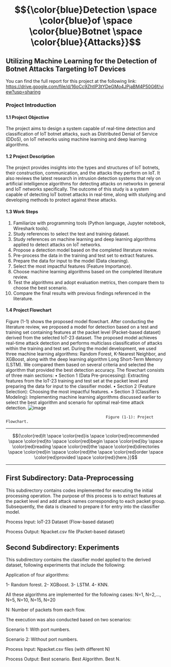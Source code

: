 # $${\color{blue}Detection \space \color{blue}of \space \color{blue}Botnet \space \color{blue}{Attacks}}$$	

## Utilizing Machine Learning for the Detection of Botnet Attacks Targeting IoT Devices
You can find the full report for this project at the following link:
https://drive.google.com/file/d/16oCc9ZhtIP3tYDeGMo4JPjaBM4P50G6f/view?usp=sharing
### Project Introduction

#### 1.1 Project Objective
The project aims to design a system capable of real-time detection and classification of IoT botnet attacks, such as Distributed Denial of Service (DDoS), on IoT networks using machine learning and deep learning algorithms.
#### 1.2 Project Description
The project provides insights into the types and structures of IoT botnets, their construction, communication, and the attacks they perform on IoT. It also reviews the latest research in intrusion detection systems that rely on artificial intelligence algorithms for detecting attacks on networks in general and IoT networks specifically. The outcome of this study is a system capable of detecting IoT botnet attacks in real-time, along with studying and developing methods to protect against these attacks.
#### 1.3 Work Steps
1.	Familiarize with programming tools (Python language, Jupyter notebook, Wireshark tools).
2.	Study references to select the test and training dataset.
3.	Study references on machine learning and deep learning algorithms applied to detect attacks on IoT networks.
4.	Propose a detection model based on the completed literature review.
5.	Pre-process the data in the training and test set to extract features.
6.	Prepare the data for input to the model (Data cleaning).
7.	Select the most impactful features (Feature Importance).
8.	Choose machine learning algorithms based on the completed literature review.
9.	Test the algorithms and adopt evaluation metrics, then compare them to choose the best scenario.
10.	Compare the final results with previous findings referenced in the literature.
#### 1.4 Project Flowchart
Figure (1-1) shows the proposed model flowchart. After conducting the literature review, we proposed a model for detection based on a test and training set containing features at the packet level (Packet-based dataset) derived from the selected IoT-23 dataset. The proposed model achieves real-time attack detection and performs multiclass classification of attacks within the training and test set. During the model development, we used three machine learning algorithms: Random Forest, K-Nearest Neighbor, and XGBoost, along with the deep learning algorithm Long Short-Term Memory (LSTM). We compared them based on several criteria and selected the algorithm that provided the best detection accuracy. The flowchart consists of three main sections:
•	Section 1 (Data Pre-processing): Extracting features from the IoT-23 training and test set at the packet level and preparing the data for input to the classifier model.
•	Section 2 (Feature Selection): Choosing the most impactful features.
•	Section 3 (Classifiers Modeling): Implementing machine learning algorithms discussed earlier to select the best algorithm and scenario for optimal real-time attack detection.
 ![image](https://github.com/HindForIot/Detection-of-Botnet-Attacks-Targeting-IoT-Devices/assets/144903433/df3e001d-77cc-42bc-99ec-b245797f0f49)

                                                Figure (1-1): Project Flowchart.





-----------------------------------------------------------------------------------------------------------------------------------------------------------

$${\color{red}It \space \color{red}is \space \color{red}recommended \space \color{red}to \space \color{red}begin \space \color{red}by \space \color{red}reading \space \color{red}the \space \color{red}directories \space \color{red}in \space \color{red}the \space \color{red}order \space \color{red}provided \space \color{red}{here.}}$$

-----------------------------------------------------------------------------------------------------------------------------------------------------------




              
## First Subdirectory: Data-Preprocessing
This subdirectory contains codes implemented for executing the initial processing operation. The purpose of this process is to extract features at the packet level and add attack names corresponding to each packet group. Subsequently, the data is cleaned to prepare it for entry into the classifier model.

Process Input: IoT-23 Dataset (Flow-based dataset)

Process Output: Npacket.csv file (Packet-based dataset)

## Second Subdirectory: Experiments
This subdirectory contains the classifier model applied to the derived dataset, following experiments that include the following:

Application of four algorithms:

1- Random forest.
2- XGBoost.
3- LSTM.
4- KNN.

All these algorithms are implemented for the following cases:
N=1, N=2,..., N=5, N=10, N=15, N=20

N: Number of packets from each flow.

The execution was also conducted based on two scenarios:

Scenario 1: With port numbers.

Scenario 2: Without port numbers.

Process Input: Npacket.csv files (with different N)

Process Output: Best scenario. Best Algorithm. Best N.

